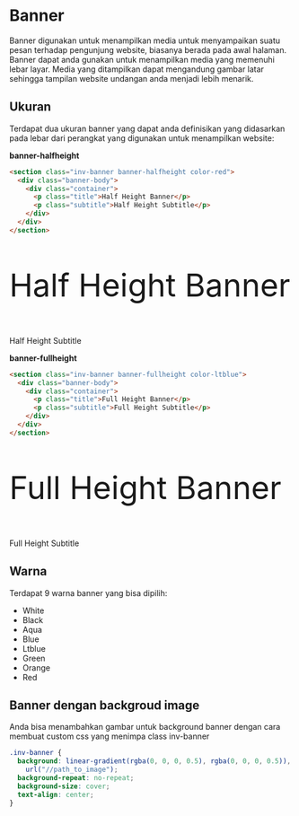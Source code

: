 # Banner
Banner digunakan untuk menampilkan media untuk menyampaikan suatu pesan terhadap pengunjung website, biasanya berada pada awal halaman. Banner dapat anda gunakan untuk menampilkan media yang memenuhi lebar layar. Media yang ditampilkan dapat mengandung gambar latar sehingga tampilan website undangan anda menjadi lebih menarik.

## Ukuran
Terdapat dua ukuran banner yang dapat anda definisikan yang didasarkan pada lebar dari perangkat yang digunakan untuk menampilkan website:

**banner-halfheight**

```html
<section class="inv-banner banner-halfheight color-red">
  <div class="banner-body">
    <div class="container">
      <p class="title">Half Height Banner</p>
      <p class="subtitle">Half Height Subtitle</p>
    </div>
  </div>
</section>

```

<section class="inv-banner banner-halfheight color-red">
  <div class="banner-body">
    <div class="container">
      <p class="title" style="font-size:3.5rem">Half Height Banner</p>
      <p class="subtitle">Half Height Subtitle</p>
    </div>
  </div>
</section>

**banner-fullheight**

```html
<section class="inv-banner banner-fullheight color-ltblue">
  <div class="banner-body">
    <div class="container">
      <p class="title">Full Height Banner</p>
      <p class="subtitle">Full Height Subtitle</p>
    </div>
  </div>
</section>
```

<section class="inv-banner banner-fullheight color-ltblue">
  <div class="banner-body">
    <div class="container">
      <p class="title" style="font-size:3.5rem">Full Height Banner</p>
      <p class="subtitle">Full Height Subtitle</p>
    </div>
  </div>
</section>

## Warna
Terdapat 9 warna banner yang bisa dipilih:
- White
- Black
- Aqua
- Blue
- Ltblue
- Green
- Orange
- Red

## Banner dengan backgroud image

Anda bisa menambahkan gambar untuk background banner dengan cara membuat custom css yang menimpa class inv-banner

```css
.inv-banner {
  background: linear-gradient(rgba(0, 0, 0, 0.5), rgba(0, 0, 0, 0.5)),
    url("//path_to_image");
  background-repeat: no-repeat;
  background-size: cover;
  text-align: center;
}
```
